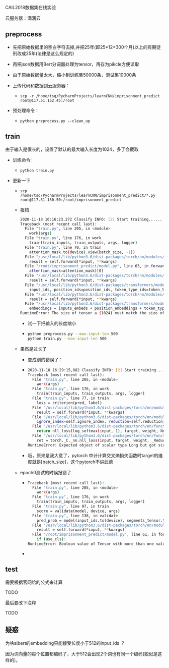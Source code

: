 CAIL2018数据集在线实验

云服务器：滴滴云

## preprocess

- 先把原始数据里的空白字符去掉,并把25年(即25*12=300个月)以上的有期徒刑改成25年(法律是这么规定的)

- 再把json数据用Bert分词器处理为tensor，再存为pikcle方便读取

- 由于原始数据量太大，缩小到训练集50000条，测试集10000条

- 上传代码和数据到云服务器：

  - ```
    scp -r /home/tsq/PycharmProjects/learnCNN/imprisonment_predict  root@117.51.152.45:/root
    ```

    

- 预处理命令：

  - ```
    python preprocess.py --clean_up
    ```



## train

由于输入是很长的，设置了默认的最大输入长度为1024，多了会截取

- 训练命令:

  - ```
    python train.py
    ```

    

- 更新一下

  - ```
    scp /home/tsq/PycharmProjects/learnCNN/imprisonment_predict/*.py root@117.51.150.50:/root/imprisonment_predict
    ```

  - 报错

    ```bash
    2020-11-18 16:16:23,272 Classify INFO: [2] Start training......
    Traceback (most recent call last):
      File "train.py", line 205, in <module>
        work(args)
      File "train.py", line 176, in work
        train(train_inputs, train_outputs, args, logger)
      File "train.py", line 70, in train
        attention_mask.to(device).view(batch_size, -1))
      File "/usr/local/lib/python3.6/dist-packages/torch/nn/modules/module.py", line 722, in _call_impl
        result = self.forward(*input, **kwargs)
      File "/root/imprisonment_predict/model.py", line 63, in forward
        attention_mask=attention_mask)[0]
      File "/usr/local/lib/python3.6/dist-packages/torch/nn/modules/module.py", line 722, in _call_impl
        result = self.forward(*input, **kwargs)
      File "/usr/local/lib/python3.6/dist-packages/transformers/modeling_albert.py", line 682, in forward
        input_ids, position_ids=position_ids, token_type_ids=token_type_ids, inputs_embeds=inputs_embeds
      File "/usr/local/lib/python3.6/dist-packages/torch/nn/modules/module.py", line 722, in _call_impl
        result = self.forward(*input, **kwargs)
      File "/usr/local/lib/python3.6/dist-packages/transformers/modeling_albert.py", line 239, in forward
        embeddings = inputs_embeds + position_embeddings + token_type_embeddings
    RuntimeError: The size of tensor a (1024) must match the size of tensor b (512) at non-singleton dimension 1
    
    ```

    - 试一下把输入的长度缩小

    - ```bash
      python preprocess.py --max-input-len 500
      python train.py --max-input-len 500
      ```

  - 果然是过长了

    - 变成别的错误了：

    - ```bash
      2020-11-18 16:29:15,882 Classify INFO: [2] Start training......
      Traceback (most recent call last):
        File "train.py", line 205, in <module>
          work(args)
        File "train.py", line 176, in work
          train(train_inputs, train_outputs, args, logger)
        File "train.py", line 77, in train
          loss = criterion(pred, label)
        File "/usr/local/lib/python3.6/dist-packages/torch/nn/modules/module.py", line 722, in _call_impl
          result = self.forward(*input, **kwargs)
        File "/usr/local/lib/python3.6/dist-packages/torch/nn/modules/loss.py", line 948, in forward
          ignore_index=self.ignore_index, reduction=self.reduction)
        File "/usr/local/lib/python3.6/dist-packages/torch/nn/functional.py", line 2422, in cross_entropy
          return nll_loss(log_softmax(input, 1), target, weight, None, ignore_index, None, reduction)
        File "/usr/local/lib/python3.6/dist-packages/torch/nn/functional.py", line 2218, in nll_loss
          ret = torch._C._nn.nll_loss(input, target, weight, _Reduction.get_enum(reduction), ignore_index)
      RuntimeError: Expected object of scalar type Long but got scalar type Float for argument #2 'target' in call to _thnn_nll_loss_forward
      
      ```

      

    - 哦，原来是我大意了，pytorch 中计计算交叉熵损失函数时target的维度就是[batch_size]，这个pytorch不讲武德

  - epoch0测试的时候报错了

    - ```bash
      Traceback (most recent call last):
        File "train.py", line 205, in <module>
          work(args)
        File "train.py", line 176, in work
          train(train_inputs, train_outputs, args, logger)
        File "train.py", line 97, in train
          score = validate(model, device, args)
        File "train.py", line 138, in validate
          pred_prob = model(input_ids.to(device), segments_tensor.to(device), attention_mask.to(device))
        File "/usr/local/lib/python3.6/dist-packages/torch/nn/modules/module.py", line 722, in _call_impl
          result = self.forward(*input, **kwargs)
        File "/root/imprisonment_predict/model.py", line 61, in forward
          if (use_cls):
      RuntimeError: Boolean value of Tensor with more than one value is ambiguous
      ```

    - 

## test

需要根据官网给的公式来计算

TODO

最后要改下注释

TODO

## 疑惑

为啥albert的embedding只能接受长度小于512的input_ids ？

因为词向量的每个位置都编码了，大于512会出现2个词也有同一个编码(貌似是这样的)。